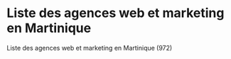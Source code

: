# Liste des agences web et marketing en Martinique
Liste des agences web et marketing en Martinique (972)
